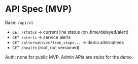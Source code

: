 # API Spec (MVP)

Base: `/api/v1`

- `GET /status` → current line status (on_time/delayed/alert)
- `GET /alerts` → service alerts
- `GET /alternatives?from_stop=...` → demo alternatives
- `GET /health` (root, not versioned)

Auth: none for public MVP. Admin APIs are stubs for the demo.